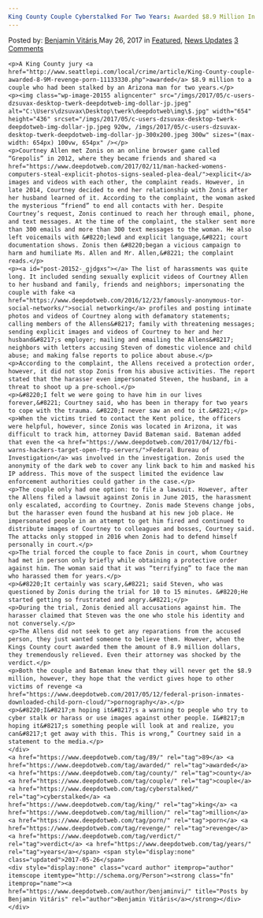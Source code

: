 ```yaml
---
King County Couple Cyberstalked For Two Years: Awarded $8.9 Million In Revenge Porn Verdict
---
```

<article class="post-listing post-20152 post type-post status-publish format-standard has-post-thumbnail hentry  tag-5492 tag-awarded tag-county tag-couple tag-cyberstalked tag-king tag-million tag-porn tag-revenge tag-verdict tag-years">
    <div class="post-inner">
        <span>Posted by: <a href="https://www.deepdotweb.com/author/benjaminvi/" title="">Benjamin Vitáris </a></span>
    <span>May 26, 2017</span>
    <span>in <a href="https://www.deepdotweb.com/category/deepdot-news/" rel="category tag">Featured</a>, <a href="https://www.deepdotweb.com/category/news-updates/" rel="category tag">News Updates</a></span>
    <span><a href="https://www.deepdotweb.com/2017/05/26/king-county-couple-cyberstalked-two-years-awarded-8-9-million-revenge-porn-verdict/#comments">3 Comments</a></span>
    </p>
    <div class="clear"></div>
    
    <p>A King County jury <a href="http://www.seattlepi.com/local/crime/article/King-County-couple-awarded-8-9M-revenge-porn-11133330.php">awarded</a> $8.9 million to a couple who had been stalked by an Arizona man for two years.</p>
    <p><img class="wp-image-20155 aligncenter" src="/imgs/2017/05/c-users-dzsuvax-desktop-twerk-deepdotweb-img-dollar-jp.jpeg" alt="C:\Users\dzsuvax\Desktop\twerk\deepdotweb\img\$.jpg" width="654" height="436" srcset="/imgs/2017/05/c-users-dzsuvax-desktop-twerk-deepdotweb-img-dollar-jp.jpeg 920w, /imgs/2017/05/c-users-dzsuvax-desktop-twerk-deepdotweb-img-dollar-jp-300x200.jpeg 300w" sizes="(max-width: 654px) 100vw, 654px" /></p>
    <p>Courtney Allen met Zonis on an online browser game called “Grepolis” in 2012, where they became friends and shared <a href="https://www.deepdotweb.com/2017/02/11/man-hacked-womens-computers-steal-explicit-photos-signs-sealed-plea-deal/">explicit</a> images and videos with each other, the complaint reads. However, in late 2014, Courtney decided to end her relationship with Zonis after her husband learned of it. According to the complaint, the woman asked the mysterious “friend” to end all contacts with her. Despite Courtney’s request, Zonis continued to reach her through email, phone, and text messages. At the time of the complaint, the stalker sent more than 300 emails and more than 300 text messages to the woman. He also left voicemails with &#8220;lewd and explicit language,&#8221; court documentation shows. Zonis then &#8220;began a vicious campaign to harm and humiliate Ms. Allen and Mr. Allen,&#8221; the complaint reads.</p>
    <p><a id="post-20152-_gjdgxs"></a> The list of harassments was quite long. It included sending sexually explicit videos of Courtney Allen to her husband and family, friends and neighbors; impersonating the couple with fake <a href="https://www.deepdotweb.com/2016/12/23/famously-anonymous-tor-social-networks/">social networking</a> profiles and posting intimate photos and videos of Courtney along with defamatory statements; calling members of the Allens&#8217; family with threatening messages; sending explicit images and videos of Courtney to her and her husband&#8217;s employer; mailing and emailing the Allens&#8217; neighbors with letters accusing Steven of domestic violence and child abuse; and making false reports to police about abuse.</p>
    <p>According to the complaint, the Allens received a protection order, however, it did not stop Zonis from his abusive activities. The report stated that the harasser even impersonated Steven, the husband, in a threat to shoot up a pre-school.</p>
    <p>&#8220;I felt we were going to have him in our lives forever,&#8221; Courtney said, who has been in therapy for two years to cope with the trauma. &#8220;I never saw an end to it.&#8221;</p>
    <p>When the victims tried to contact the Kent police, the officers were helpful, however, since Zonis was located in Arizona, it was difficult to track him, attorney David Bateman said. Bateman added that even the <a href="https://www.deepdotweb.com/2017/04/12/fbi-warns-hackers-target-open-ftp-servers/">Federal Bureau of Investigation</a> was involved in the investigation. Zonis used the anonymity of the dark web to cover any link back to him and masked his IP address. This move of the suspect limited the evidence law enforcement authorities could gather in the case.</p>
    <p>The couple only had one option: to file a lawsuit. However, after the Allens filed a lawsuit against Zonis in June 2015, the harassment only escalated, according to Courtney. Zonis made Stevens change jobs, but the harasser even found the husband at his new job place. He impersonated people in an attempt to get him fired and continued to distribute images of Courtney to colleagues and bosses, Courtney said. The attacks only stopped in 2016 when Zonis had to defend himself personally in court.</p>
    <p>The trial forced the couple to face Zonis in court, whom Courtney had met in person only briefly while obtaining a protective order against him. The woman said that it was “terrifying” to face the man who harassed them for years.</p>
    <p>&#8220;It certainly was scary,&#8221; said Steven, who was questioned by Zonis during the trial for 10 to 15 minutes. &#8220;He started getting so frustrated and angry.&#8221;</p>
    <p>During the trial, Zonis denied all accusations against him. The harasser claimed that Steven was the one who stole his identity and not conversely.</p>
    <p>The Allens did not seek to get any reparations from the accused person, they just wanted someone to believe them. However, when the Kings County court awarded them the amount of 8.9 million dollars, they tremendously relieved. Even their attorney was shocked by the verdict.</p>
    <p>Both the couple and Bateman knew that they will never get the $8.9 million, however, they hope that the verdict gives hope to other victims of revenge <a href="https://www.deepdotweb.com/2017/05/12/federal-prison-inmates-downloaded-child-porn-cloud/">pornography</a>.</p>
    <p>&#8220;I&#8217;m hoping it&#8217;s a warning to people who try to cyber stalk or harass or use images against other people. I&#8217;m hoping it&#8217;s something people will look at and realize, you can&#8217;t get away with this. This is wrong,” Courtney said in a statement to the media.</p>
    </div>
    <a href="https://www.deepdotweb.com/tag/89/" rel="tag">89</a> <a href="https://www.deepdotweb.com/tag/awarded/" rel="tag">awarded</a> <a href="https://www.deepdotweb.com/tag/county/" rel="tag">county</a> <a href="https://www.deepdotweb.com/tag/couple/" rel="tag">couple</a> <a href="https://www.deepdotweb.com/tag/cyberstalked/" rel="tag">cyberstalked</a> <a href="https://www.deepdotweb.com/tag/king/" rel="tag">king</a> <a href="https://www.deepdotweb.com/tag/million/" rel="tag">million</a> <a href="https://www.deepdotweb.com/tag/porn/" rel="tag">porn</a> <a href="https://www.deepdotweb.com/tag/revenge/" rel="tag">revenge</a> <a href="https://www.deepdotweb.com/tag/verdict/" rel="tag">verdict</a> <a href="https://www.deepdotweb.com/tag/years/" rel="tag">years</a></span> <span style="display:none" class="updated">2017-05-26</span>
    <div style="display:none" class="vcard author" itemprop="author" itemscope itemtype="http://schema.org/Person"><strong class="fn" itemprop="name"><a href="https://www.deepdotweb.com/author/benjaminvi/" title="Posts by Benjamin Vitáris" rel="author">Benjamin Vitáris</a></strong></div>
    </div>
</article>

